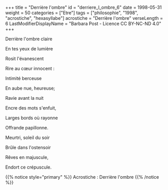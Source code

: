 +++
title = "Derrière l'ombre"
id = "derriere_l_ombre_6"
date = 1998-05-31
weight = 50
categories = ["Etre"]
tags = ["philosophie", "1998", "acrostiche", "hexasyllabe"]
acrostiche = "Derrière l'ombre"
verseLength = 6
LastModifierDisplayName = "Barbara Post - Licence CC BY-NC-ND 4.0"
+++

Derrière l'ombre claire

En tes yeux de lumière

Rosit l'évanescent

Rire au cœur innocent :

Intimité berceuse

En aube nue, heureuse;

Ravie avant la nuit

Encre des mots s'enfuit,

Larges bords où rayonne

Offrande papillonne.

Meurtri, soleil du soir

Brûle dans l'ostensoir

Rêves en majuscule,

Endort ce crépuscule.

{{% notice style="primary" %}}
Acrostiche : Derrière l'ombre
{{% /notice %}}
